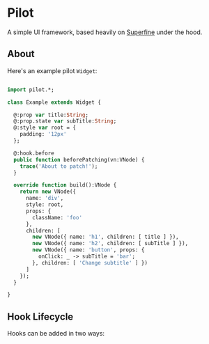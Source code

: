 Pilot
=====

A simple UI framework, based heavily on [Superfine](https://github.com/jorgebucaran/superfine) under the hood.

About
-----

Here's an example pilot `Widget`:

```haxe

import pilot.*;

class Example extends Widget {

  @:prop var title:String;
  @:prop.state var subTitle:String;
  @:style var root = {
    padding: '12px'
  };

  @:hook.before
  public function beforePatching(vn:VNode) {
    trace('About to patch!');
  }

  override function build():VNode {
    return new VNode({
      name: 'div',
      style: root,
      props: {
        className: 'foo'
      },
      children: [
        new VNode({ name: 'h1', children: [ title ] }),
        new VNode({ name: 'h2', children: [ subTitle ] }),
        new VNode({ name: 'button', props: {
          onClick: _ -> subTitle = 'bar';
        }, children: [ 'Change subtitle' ] })
      ]
    });
  }

}

```

Hook Lifecycle
--------------

Hooks can be added in two ways: 

